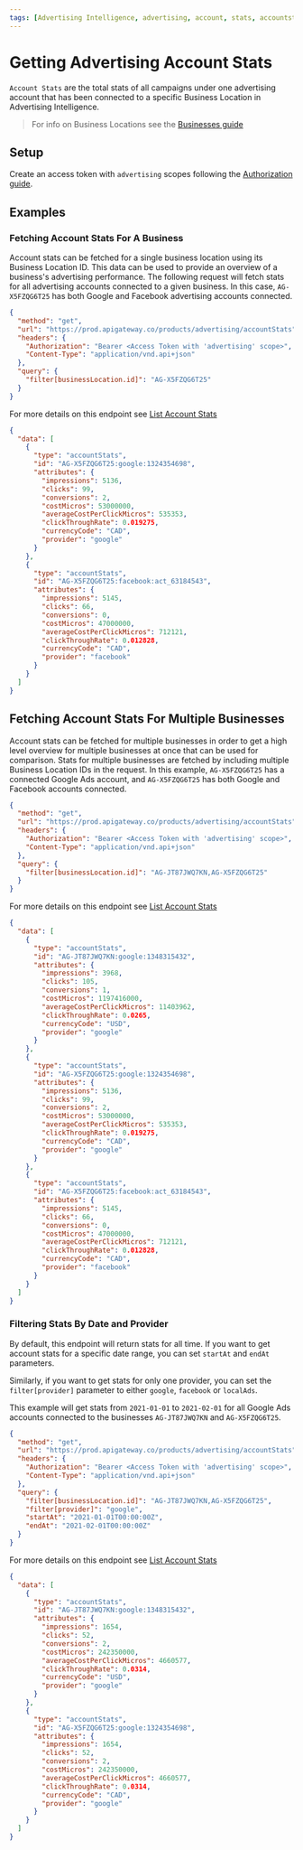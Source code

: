 ```yaml
---
tags: [Advertising Intelligence, advertising, account, stats, accountstats]
---
```

# Getting Advertising Account Stats

`Account Stats` are the total stats of all campaigns under one advertising account that has been connected to a specific Business Location in Advertising Intelligence.  

> For info on Business Locations see the [Businesses guide](../Accounts.md)

## Setup

Create an access token with `advertising` scopes following the [Authorization guide](../../Authorization/Authorization.md).

## Examples

### Fetching Account Stats For A Business

Account stats can be fetched for a single business location using its Business Location ID.  This data can be used to provide an overview of a business's advertising performance.  The following request will fetch stats for all advertising accounts connected to a given business.  In this case, `AG-X5FZQG6T25` has both Google and Facebook advertising accounts connected.

<!--
type: tab
title: Request
-->
```json http
{
  "method": "get",
  "url": "https://prod.apigateway.co/products/advertising/accountStats",
  "headers": {
    "Authorization": "Bearer <Access Token with 'advertising' scope>",
    "Content-Type": "application/vnd.api+json"
  },
  "query": {
    "filter[businessLocation.id]": "AG-X5FZQG6T25"
  }
}
```

For more details on this endpoint see [List Account Stats](../../../openapi/advertising/advertising.yaml/paths/~1accountStats/get)
<!--
type: tab
title: Example Response
-->
```json
{
  "data": [
    {
      "type": "accountStats",
      "id": "AG-X5FZQG6T25:google:1324354698",
      "attributes": {
        "impressions": 5136,
        "clicks": 99,
        "conversions": 2,
        "costMicros": 53000000,
        "averageCostPerClickMicros": 535353,
        "clickThroughRate": 0.019275,
        "currencyCode": "CAD",
        "provider": "google"
      }
    },
    {
      "type": "accountStats",
      "id": "AG-X5FZQG6T25:facebook:act_63184543",
      "attributes": {
        "impressions": 5145,
        "clicks": 66,
        "conversions": 0,
        "costMicros": 47000000,
        "averageCostPerClickMicros": 712121,
        "clickThroughRate": 0.012828,
        "currencyCode": "CAD",
        "provider": "facebook"
      }
    }
  ]
}
```
<!--
type: tab-end
-->

## Fetching Account Stats For Multiple Businesses

Account stats can be fetched for multiple businesses in order to get a high level overview for multiple businesses at once that can be used for comparison.  Stats for multiple businesses are fetched by including multiple Business Location IDs in the request. In this example, `AG-X5FZQG6T25` has a connected Google Ads account, and `AG-X5FZQG6T25` has both Google and Facebook accounts connected.

<!--
type: tab
title: Request
-->
```json http
{
  "method": "get",
  "url": "https://prod.apigateway.co/products/advertising/accountStats",
  "headers": {
    "Authorization": "Bearer <Access Token with 'advertising' scope>",
    "Content-Type": "application/vnd.api+json"
  },
  "query": {
    "filter[businessLocation.id]": "AG-JT87JWQ7KN,AG-X5FZQG6T25"
  }
}
```
For more details on this endpoint see [List Account Stats](../../../openapi/advertising/advertising.yaml/paths/~1accountStats/get)
<!--
type: tab
title: Example Response
-->
```json
{
  "data": [
    {
      "type": "accountStats",
      "id": "AG-JT87JWQ7KN:google:1348315432",
      "attributes": {
        "impressions": 3968,
        "clicks": 105,
        "conversions": 1,
        "costMicros": 1197416000,
        "averageCostPerClickMicros": 11403962,
        "clickThroughRate": 0.0265,
        "currencyCode": "USD",
        "provider": "google"
      }
    },
    {
      "type": "accountStats",
      "id": "AG-X5FZQG6T25:google:1324354698",
      "attributes": {
        "impressions": 5136,
        "clicks": 99,
        "conversions": 2,
        "costMicros": 53000000,
        "averageCostPerClickMicros": 535353,
        "clickThroughRate": 0.019275,
        "currencyCode": "CAD",
        "provider": "google"
      }
    },
    {
      "type": "accountStats",
      "id": "AG-X5FZQG6T25:facebook:act_63184543",
      "attributes": {
        "impressions": 5145,
        "clicks": 66,
        "conversions": 0,
        "costMicros": 47000000,
        "averageCostPerClickMicros": 712121,
        "clickThroughRate": 0.012828,
        "currencyCode": "CAD",
        "provider": "facebook"
      }
    }
  ]
}
```
<!--
type: tab-end
-->

### Filtering Stats By Date and Provider

By default, this endpoint will return stats for all time.  If you want to get account stats for a specific date range, you can set `startAt` and `endAt` parameters.

Similarly, if you want to get stats for only one provider, you can set the `filter[provider]` parameter to either `google`, `facebook` or `localAds`.

This example will get stats from `2021-01-01` to `2021-02-01` for all Google Ads accounts connected to the businesses `AG-JT87JWQ7KN` and `AG-X5FZQG6T25`.

<!--
type: tab
title: Request
-->
```json http
{
  "method": "get",
  "url": "https://prod.apigateway.co/products/advertising/accountStats",
  "headers": {
    "Authorization": "Bearer <Access Token with 'advertising' scope>",
    "Content-Type": "application/vnd.api+json"
  },
  "query": {
    "filter[businessLocation.id]": "AG-JT87JWQ7KN,AG-X5FZQG6T25",
    "filter[provider]": "google",
    "startAt": "2021-01-01T00:00:00Z",
    "endAt": "2021-02-01T00:00:00Z"
  }
}
```

For more details on this endpoint see [List Account Stats](../../../openapi/advertising/advertising.yaml/paths/~1accountStats/get)
<!--
type: tab
title: Example Response
-->
```json
{
  "data": [
    {
      "type": "accountStats",
      "id": "AG-JT87JWQ7KN:google:1348315432",
      "attributes": {
        "impressions": 1654,
        "clicks": 52,
        "conversions": 2,
        "costMicros": 242350000,
        "averageCostPerClickMicros": 4660577,
        "clickThroughRate": 0.0314,
        "currencyCode": "USD",
        "provider": "google"
      }
    },
    {
      "type": "accountStats",
      "id": "AG-X5FZQG6T25:google:1324354698",
      "attributes": {
        "impressions": 1654,
        "clicks": 52,
        "conversions": 2,
        "costMicros": 242350000,
        "averageCostPerClickMicros": 4660577,
        "clickThroughRate": 0.0314,
        "currencyCode": "CAD",
        "provider": "google"
      }
    }
  ]
}
```
<!--
type: tab-end
-->
